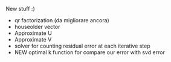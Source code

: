 New stuff :)

- qr factorization (da migliorare ancora) 
- houseolder vector 
- Approximate U
- Approximate V
- solver for counting residual error at each iterative step
- NEW optimal k function for compare our error with svd error
